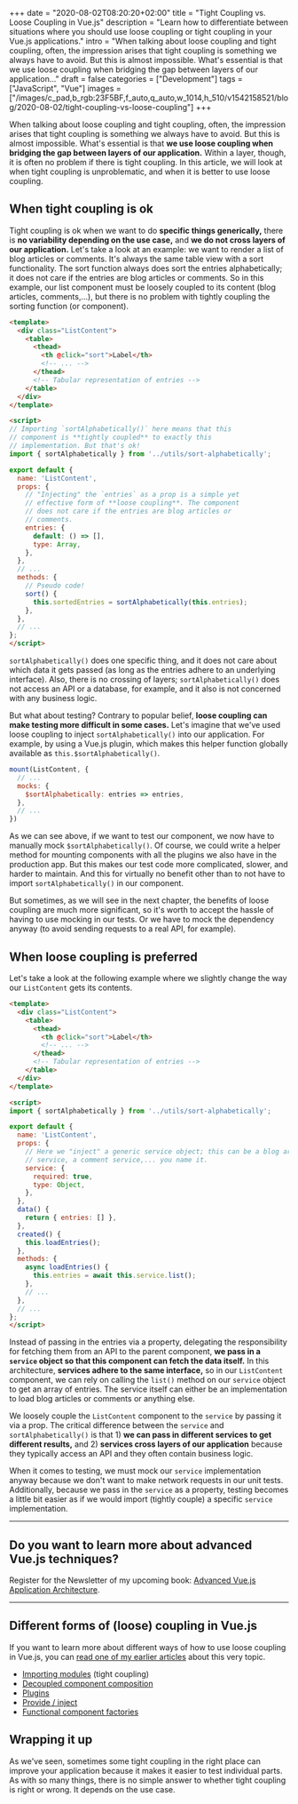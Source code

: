 +++
date = "2020-08-02T08:20:20+02:00"
title = "Tight Coupling vs. Loose Coupling in Vue.js"
description = "Learn how to differentiate between situations where you should use loose coupling or tight coupling in your Vue.js applications."
intro = "When talking about loose coupling and tight coupling, often, the impression arises that tight coupling is something we always have to avoid. But this is almost impossible. What's essential is that we use loose coupling when bridging the gap between layers of our application..."
draft = false
categories = ["Development"]
tags = ["JavaScript", "Vue"]
images = ["/images/c_pad,b_rgb:23F5BF,f_auto,q_auto,w_1014,h_510/v1542158521/blog/2020-08-02/tight-coupling-vs-loose-coupling"]
+++

When talking about loose coupling and tight coupling, often, the impression arises that tight coupling is something we always have to avoid. But this is almost impossible. What's essential is that **we use loose coupling when bridging the gap between layers of our application.** Within a layer, though, it is often no problem if there is tight coupling. In this article, we will look at when tight coupling is unproblematic, and when it is better to use loose coupling.

## When tight coupling is ok

Tight coupling is ok when we want to do **specific things generically,** there is **no variability depending on the use case,** and **we do not cross layers of our application.** Let's take a look at an example: we want to render a list of blog articles or comments. It's always the same table view with a sort functionality. The sort function always does sort the entries alphabetically; it does not care if the entries are blog articles or comments. So in this example, our list component must be loosely coupled to its content (blog articles, comments,...), but there is no problem with tightly coupling the sorting function (or component).

```html
<template>
  <div class="ListContent">
    <table>
      <thead>
        <th @click="sort">Label</th>
        <!-- ... -->
      </thead>
      <!-- Tabular representation of entries -->
    </table>
  </div>
</template>

<script>
// Importing `sortAlphabetically()` here means that this
// component is **tightly coupled** to exactly this 
// implementation. But that's ok!
import { sortAlphabetically } from '../utils/sort-alphabetically';

export default {
  name: 'ListContent',
  props: {
    // "Injecting" the `entries` as a prop is a simple yet
    // effective form of **loose coupling**. The component
    // does not care if the entries are blog articles or
    // comments.
    entries: {
      default: () => [],
      type: Array,
    },
  },
  // ...
  methods: {
    // Pseudo code!
    sort() {
      this.sortedEntries = sortAlphabetically(this.entries);
    },
  },
  // ...
};
</script>
```

`sortAlphabetically()` does one specific thing, and it does not care about which data it gets passed (as long as the entries adhere to an underlying interface). Also, there is no crossing of layers; `sortAlphabetically()` does not access an API or a database, for example, and it also is not concerned with any business logic.

But what about testing? Contrary to popular belief, **loose coupling can make testing more difficult in some cases.** Let's imagine that we've used loose coupling to inject `sortAlphabetically()` into our application. For example, by using a Vue.js plugin, which makes this helper function globally available as `this.$sortAlphabetically()`.

```js
mount(ListContent, {
  // ...
  mocks: {
    $sortAlphabetically: entries => entries,
  },
  // ...
})
```

As we can see above, if we want to test our component, we now have to manually mock `$sortAlphabetically()`. Of course, we could write a helper method for mounting components with all the plugins we also have in the production app. But this makes our test code more complicated, slower, and harder to maintain. And this for virtually no benefit other than to not have to import `sortAlphabetically()` in our component.

But sometimes, as we will see in the next chapter, the benefits of loose coupling are much more significant, so it's worth to accept the hassle of having to use mocking in our tests. Or we have to mock the dependency anyway (to avoid sending requests to a real API, for example).

## When loose coupling is preferred

Let's take a look at the following example where we slightly change the way our `ListContent` gets its contents.

```html
<template>
  <div class="ListContent">
    <table>
      <thead>
        <th @click="sort">Label</th>
        <!-- ... -->
      </thead>
      <!-- Tabular representation of entries -->
    </table>
  </div>
</template>

<script>
import { sortAlphabetically } from '../utils/sort-alphabetically';

export default {
  name: 'ListContent',
  props: {
    // Here we "inject" a generic service object; this can be a blog article
    // service, a comment service,... you name it.
    service: {
      required: true,
      type: Object,
    },
  },
  data() {
    return { entries: [] },
  },
  created() {
    this.loadEntries();
  },
  methods: {
    async loadEntries() {
      this.entries = await this.service.list();
    },
    // ...
  },
  // ...
};
</script>
```

Instead of passing in the entries via a property, delegating the responsibility for fetching them from an API to the parent component, **we pass in a `service` object so that this component can fetch the data itself.** In this architecture, **services adhere to the same interface,** so in our `ListContent` component, we can rely on calling the `list()` method on our `service` object to get an array of entries. The service itself can either be an implementation to load blog articles or comments or anything else.

We loosely couple the `ListContent` component to the `service` by passing it via a prop. The critical difference between the `service` and `sortAlphabetically()` is that 1) **we can pass in different services to get different results,** and 2) **services cross layers of our application** because they typically access an API and they often contain business logic.

When it comes to testing, we must mock our `service` implementation anyway because we don't want to make network requests in our unit tests. Additionally, because we pass in the `service` as a property, testing becomes a little bit easier as if we would import (tightly couple) a specific `service` implementation.

<div>
  <hr class="c-hr">
  <div class="c-service-info">
    <h2>Do you want to learn more about advanced Vue.js techniques?</h2>
    <p class="c-service-info__body">
      Register for the Newsletter of my upcoming book: <a class="c-anchor" href="https://oberlehner.us20.list-manage.com/subscribe?u=8476a98c5640f6c7b5530ea57&id=8b26bf120b" data-event-category="link" data-event-action="click: newsletter" data-event-label="Newsletter (article content)">Advanced Vue.js Application Architecture</a>.
    </p>
  </div>
  <hr class="c-hr">
</div>

## Different forms of (loose) coupling in Vue.js

If you want to learn more about different ways of how to use loose coupling in Vue.js, you can [read one of my earlier articles](/blog/dependency-injection-in-vue-applications/) about this very topic.

- [Importing modules](/blog/dependency-injection-in-vue-applications/#importing-modules) (tight coupling)
- [Decoupled component composition](/blog/dependency-injection-in-vue-applications/#decoupled-component-composition)
- [Plugins](/blog/dependency-injection-in-vue-applications/#plugins)
- [Provide / inject](/blog/dependency-injection-in-vue-applications/#provide-inject)
- [Functional component factories](/blog/dependency-injection-in-vue-applications/#functional-component-factories)

## Wrapping it up

As we've seen, sometimes some tight coupling in the right place can improve your application because it makes it easier to test individual parts. As with so many things, there is no simple answer to whether tight coupling is right or wrong. It depends on the use case.
